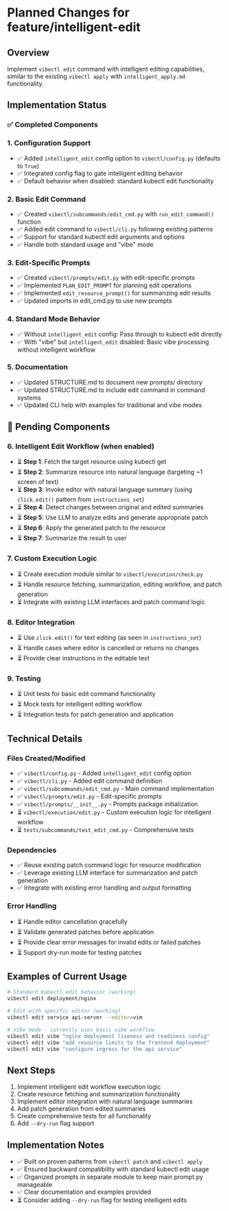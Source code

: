 # Planned Changes for feature/intelligent-edit

## Overview
Implement `vibectl edit` command with intelligent editing capabilities, similar to the existing `vibectl apply` with `intelligent_apply.md` functionality.

## Implementation Status

### ✅ Completed Components

### 1. Configuration Support
- ✅ Added `intelligent_edit` config option to `vibectl/config.py` (defaults to `True`)
- ✅ Integrated config flag to gate intelligent editing behavior
- ✅ Default behavior when disabled: standard kubectl edit functionality

### 2. Basic Edit Command
- ✅ Created `vibectl/subcommands/edit_cmd.py` with `run_edit_command()` function
- ✅ Added edit command to `vibectl/cli.py` following existing patterns
- ✅ Support for standard kubectl edit arguments and options
- ✅ Handle both standard usage and "vibe" mode

### 3. Edit-Specific Prompts
- ✅ Created `vibectl/prompts/edit.py` with edit-specific prompts
- ✅ Implemented `PLAN_EDIT_PROMPT` for planning edit operations
- ✅ Implemented `edit_resource_prompt()` for summarizing edit results
- ✅ Updated imports in edit_cmd.py to use new prompts

### 4. Standard Mode Behavior
- ✅ Without `intelligent_edit` config: Pass through to kubectl edit directly
- ✅ With "vibe" but `intelligent_edit` disabled: Basic vibe processing without intelligent workflow

### 5. Documentation
- ✅ Updated STRUCTURE.md to document new prompts/ directory
- ✅ Updated STRUCTURE.md to include edit command in command systems
- ✅ Updated CLI help with examples for traditional and vibe modes

## 🚧 Pending Components

### 6. Intelligent Edit Workflow (when enabled)
- ⏳ **Step 1**: Fetch the target resource using kubectl get
- ⏳ **Step 2**: Summarize resource into natural language (targeting ~1 screen of text)
- ⏳ **Step 3**: Invoke editor with natural language summary (using `click.edit()` pattern from `instructions_set`)
- ⏳ **Step 4**: Detect changes between original and edited summaries
- ⏳ **Step 5**: Use LLM to analyze edits and generate appropriate patch
- ⏳ **Step 6**: Apply the generated patch to the resource
- ⏳ **Step 7**: Summarize the result to user

### 7. Custom Execution Logic
- ⏳ Create execution module similar to `vibectl/execution/check.py`
- ⏳ Handle resource fetching, summarization, editing workflow, and patch generation
- ⏳ Integrate with existing LLM interfaces and patch command logic

### 8. Editor Integration
- ⏳ Use `click.edit()` for text editing (as seen in `instructions_set`)
- ⏳ Handle cases where editor is cancelled or returns no changes
- ⏳ Provide clear instructions in the editable text

### 9. Testing
- ⏳ Unit tests for basic edit command functionality
- ⏳ Mock tests for intelligent editing workflow
- ⏳ Integration tests for patch generation and application

## Technical Details

### Files Created/Modified
- ✅ `vibectl/config.py` - Added `intelligent_edit` config option
- ✅ `vibectl/cli.py` - Added edit command definition
- ✅ `vibectl/subcommands/edit_cmd.py` - Main command implementation
- ✅ `vibectl/prompts/edit.py` - Edit-specific prompts
- ✅ `vibectl/prompts/__init__.py` - Prompts package initialization
- ⏳ `vibectl/execution/edit.py` - Custom execution logic for intelligent workflow
- ⏳ `tests/subcommands/test_edit_cmd.py` - Comprehensive tests

### Dependencies
- ✅ Reuse existing patch command logic for resource modification
- ✅ Leverage existing LLM interface for summarization and patch generation
- ✅ Integrate with existing error handling and output formatting

### Error Handling
- ⏳ Handle editor cancellation gracefully
- ⏳ Validate generated patches before application
- ⏳ Provide clear error messages for invalid edits or failed patches
- ⏳ Support dry-run mode for testing patches

## Examples of Current Usage

```bash
# Standard kubectl edit behavior (working)
vibectl edit deployment/nginx

# Edit with specific editor (working)
vibectl edit service api-server --editor=vim

# Vibe mode - currently uses basic vibe workflow
vibectl edit vibe "nginx deployment liveness and readiness config"
vibectl edit vibe "add resource limits to the frontend deployment"
vibectl edit vibe "configure ingress for the api service"
```

## Next Steps
1. Implement intelligent edit workflow execution logic
2. Create resource fetching and summarization functionality
3. Implement editor integration with natural language summaries
4. Add patch generation from edited summaries
5. Create comprehensive tests for all functionality
6. Add `--dry-run` flag support

## Implementation Notes
- ✅ Built on proven patterns from `vibectl patch` and `vibectl apply`
- ✅ Ensured backward compatibility with standard kubectl edit usage
- ✅ Organized prompts in separate module to keep main prompt.py manageable
- ✅ Clear documentation and examples provided
- ⏳ Consider adding `--dry-run` flag for testing intelligent edits
